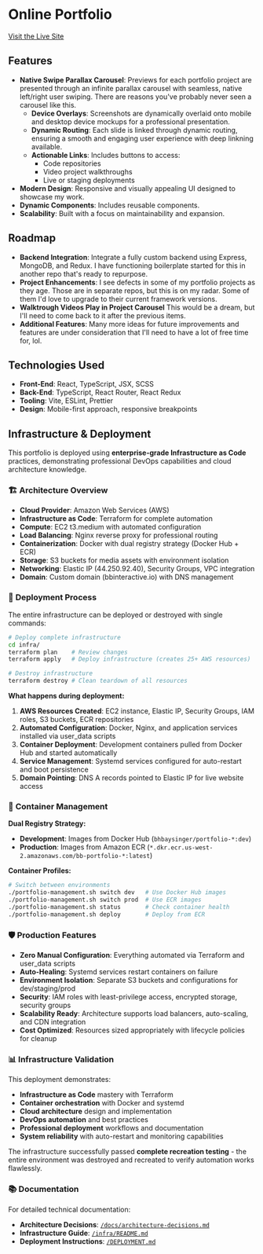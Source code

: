 # Online Portfolio

[Visit the Live Site](https://bbinteractive.io)

## Features

- **Native Swipe Parallax Carousel**: Previews for each portfolio project are presented through an infinite parallax carousel with seamless, native left/right user swiping. There are reasons you've probably never seen a carousel like this.
  - **Device Overlays**: Screenshots are dynamically overlaid onto mobile and desktop device mockups for a professional presentation.
  - **Dynamic Routing**: Each slide is linked through dynamic routing, ensuring a smooth and engaging user experience with deep linkning available.
  - **Actionable Links**: Includes buttons to access:
    - Code repositories
    - Video project walkthroughs
    - Live or staging deployments
- **Modern Design**: Responsive and visually appealing UI designed to showcase my work.
- **Dynamic Components**: Includes reusable components.
- **Scalability**: Built with a focus on maintainability and expansion.

## Roadmap

- **Backend Integration**: Integrate a fully custom backend using Express, MongoDB, and Redux. I have functioning boilerplate started for this in another repo that's ready to repurpose.
- **Project Enhancements**: I see defects in some of my portfolio projects as they age. Those are in separate repos, but this is on my radar. Some of them I'd love to upgrade to their current framework versions.
- **Walktrough Videos Play in Project Carousel** This would be a dream, but I'll need to come back to it after the previous items.
- **Additional Features**: Many more ideas for future improvements and features are under consideration that I'll need to have a lot of free time for, lol.

## Technologies Used

- **Front-End**: React, TypeScript, JSX, SCSS
- **Back-End**: TypeScript, React Router, React Redux
- **Tooling**: Vite, ESLint, Prettier
- **Design**: Mobile-first approach, responsive breakpoints

## Infrastructure & Deployment

This portfolio is deployed using **enterprise-grade Infrastructure as Code** practices, demonstrating professional DevOps capabilities and cloud architecture knowledge.

### 🏗️ **Architecture Overview**

- **Cloud Provider**: Amazon Web Services (AWS)
- **Infrastructure as Code**: Terraform for complete automation
- **Compute**: EC2 t3.medium with automated configuration
- **Load Balancing**: Nginx reverse proxy for professional routing
- **Containerization**: Docker with dual registry strategy (Docker Hub + ECR)
- **Storage**: S3 buckets for media assets with environment isolation
- **Networking**: Elastic IP (44.250.92.40), Security Groups, VPC integration
- **Domain**: Custom domain (bbinteractive.io) with DNS management

### 🚀 **Deployment Process**

The entire infrastructure can be deployed or destroyed with single commands:

```bash
# Deploy complete infrastructure
cd infra/
terraform plan    # Review changes
terraform apply   # Deploy infrastructure (creates 25+ AWS resources)

# Destroy infrastructure
terraform destroy # Clean teardown of all resources
```

**What happens during deployment:**

1. **AWS Resources Created**: EC2 instance, Elastic IP, Security Groups, IAM roles, S3 buckets, ECR repositories
2. **Automated Configuration**: Docker, Nginx, and application services installed via user_data scripts
3. **Container Deployment**: Development containers pulled from Docker Hub and started automatically
4. **Service Management**: Systemd services configured for auto-restart and boot persistence
5. **Domain Pointing**: DNS A records pointed to Elastic IP for live website access

### 🔄 **Container Management**

**Dual Registry Strategy:**

- **Development**: Images from Docker Hub (`bhbaysinger/portfolio-*:dev`)
- **Production**: Images from Amazon ECR (`*.dkr.ecr.us-west-2.amazonaws.com/bb-portfolio-*:latest`)

**Container Profiles:**

```bash
# Switch between environments
./portfolio-management.sh switch dev   # Use Docker Hub images
./portfolio-management.sh switch prod  # Use ECR images
./portfolio-management.sh status       # Check container health
./portfolio-management.sh deploy       # Deploy from ECR
```

### 🛡️ **Production Features**

- **Zero Manual Configuration**: Everything automated via Terraform and user_data scripts
- **Auto-Healing**: Systemd services restart containers on failure
- **Environment Isolation**: Separate S3 buckets and configurations for dev/staging/prod
- **Security**: IAM roles with least-privilege access, encrypted storage, security groups
- **Scalability Ready**: Architecture supports load balancers, auto-scaling, and CDN integration
- **Cost Optimized**: Resources sized appropriately with lifecycle policies for cleanup

### 📊 **Infrastructure Validation**

This deployment demonstrates:

- **Infrastructure as Code** mastery with Terraform
- **Container orchestration** with Docker and systemd
- **Cloud architecture** design and implementation
- **DevOps automation** and best practices
- **Professional deployment** workflows and documentation
- **System reliability** with auto-restart and monitoring capabilities

The infrastructure successfully passed **complete recreation testing** - the entire environment was destroyed and recreated to verify automation works flawlessly.

### 📚 **Documentation**

For detailed technical documentation:

- **Architecture Decisions**: [`/docs/architecture-decisions.md`](./docs/architecture-decisions.md)
- **Infrastructure Guide**: [`/infra/README.md`](./infra/README.md)
- **Deployment Instructions**: [`/DEPLOYMENT.md`](./DEPLOYMENT.md)
